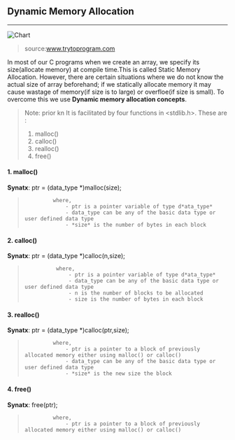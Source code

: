 ## Dynamic Memory Allocation
-----------------------
![Chart](http://www.trytoprogram.com/images/dynamic-memory-allocation.jpg)
>source:www.trytoprogram.com

In most of our C programs when we create an array, we specify its size(allocate memory) at compile time.This is called Static Memory Allocation.
However, there are certain situations where we do not know the actual size of array beforehand; if we statically allocate memory it may cause
wastage of memory(if size is to large) or overfloe(if size is small). To overcome this we use **Dynamic memory allocation concepts**.

>Note: prior kn
It is facilitated by four functions in <stdlib.h>. These are :
> 1. malloc()
> 2. calloc()
> 3. realloc()
> 4. free()

#### 1. malloc()
**Synatx**:    ptr = (data_type *)malloc(size);      
>              where,
>                  - ptr is a pointer variable of type d*ata_type*
>                  - data_type can be any of the basic data type or user defined data type
>                  - *size* is the number of bytes in each block

#### 2. calloc()
**Synatx**:    ptr = (data_type *)calloc(n,size);      
>               where,
>                   - ptr is a pointer variable of type d*ata_type*
>                   - data_type can be any of the basic data type or user defined data type
>                   - n is the number of blocks to be allocated
>                   - size is the number of bytes in each block

#### 3. realloc()
**Synatx**:    ptr = (data_type *)calloc(ptr,size);      
>              where,
>                  - ptr is a pointer to a block of previously allocated memory either using malloc() or calloc()
>                  - data_type can be any of the basic data type or user defined data type
>                  - *size* is the new size the block

#### 4. free()
**Synatx**:    free(ptr);      
>              where,
>                  - ptr is a pointer to a block of previously allocated memory either using malloc() or calloc()




